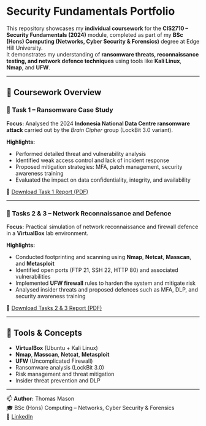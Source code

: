 # Security Fundamentals Portfolio

This repository showcases my **individual coursework** for the **CIS2710 – Security Fundamentals (2024)** module, completed as part of my **BSc (Hons) Computing (Networks, Cyber Security & Forensics)** degree at Edge Hill University.  
It demonstrates my understanding of **ransomware threats, reconnaissance testing, and network defence techniques** using tools like **Kali Linux**, **Nmap**, and **UFW**.

---

## 📘 Coursework Overview

### 🧩 Task 1 – Ransomware Case Study
**Focus:** Analysed the 2024 **Indonesia National Data Centre ransomware attack** carried out by the *Brain Cipher* group (LockBit 3.0 variant).  

**Highlights:**
- Performed detailed threat and vulnerability analysis  
- Identified weak access control and lack of incident response  
- Proposed mitigation strategies: MFA, patch management, security awareness training  
- Evaluated the impact on data confidentiality, integrity, and availability  

📎 [Download Task 1 Report (PDF)](./CIS2710_Coursework_1_Task_1_Security_Fundamentals_Thomas_Mason.pdf)

---

### 🧠 Tasks 2 & 3 – Network Reconnaissance and Defence
**Focus:** Practical simulation of network reconnaissance and firewall defence in a **VirtualBox** lab environment.  

**Highlights:**
- Conducted footprinting and scanning using **Nmap**, **Netcat**, **Masscan**, and **Metasploit**  
- Identified open ports (FTP 21, SSH 22, HTTP 80) and associated vulnerabilities  
- Implemented **UFW firewall** rules to harden the system and mitigate risk  
- Analysed insider threats and proposed defences such as MFA, DLP, and security awareness training  

📎 [Download Tasks 2 & 3 Report (PDF)](./CIS2710_Coursework_1_Task_2_3_Security_Fundamentals_Thomas_Mason.pdf)

---

## 🧰 Tools & Concepts
- **VirtualBox** (Ubuntu + Kali Linux)
- **Nmap**, **Masscan**, **Netcat**, **Metasploit**
- **UFW** (Uncomplicated Firewall)
- Ransomware analysis (LockBit 3.0)
- Risk management and threat mitigation
- Insider threat prevention and DLP

---

📫 **Author:** Thomas Mason  
🎓 BSc (Hons) Computing – Networks, Cyber Security & Forensics  
🔗 [LinkedIn](https://www.linkedin.com/in/thomasmason05)

